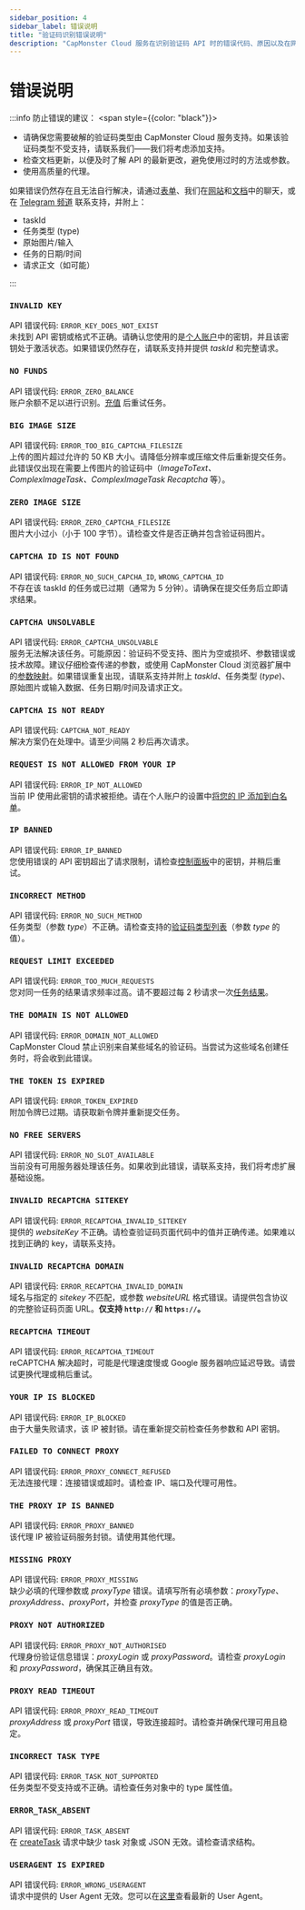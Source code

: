 ```yaml
---
sidebar_position: 4
sidebar_label: 错误说明
title: "验证码识别错误说明"
description: "CapMonster Cloud 服务在识别验证码 API 时的错误代码、原因以及在网站 API 集成中预防错误的建议！"
---
```


# 错误说明

:::info 防止错误的建议：
<span style={{color: "black"}}>
- 请确保您需要破解的验证码类型由 CapMonster Cloud 服务支持。如果该验证码类型不受支持，请联系我们——我们将考虑添加支持。
- 检查文档更新，以便及时了解 API 的最新更改，避免使用过时的方法或参数。
- 使用高质量的代理。

如果错误仍然存在且无法自行解决，请通过[表单](https://helpdesk.zennolab.com/conversation/new)、我们在[网站](https://capmonster.cloud/)和[文档](https://docs.capmonster.cloud/)中的聊天，或在 [Telegram 频道](https://t.me/capmonstercloud) 联系支持，并附上：

- taskId
- 任务类型 (type)
- 原始图片/输入
- 任务的日期/时间
- 请求正文（如可能）
</span>
:::


### `INVALID KEY`
API 错误代码: `ERROR_KEY_DOES_NOT_EXIST` <br />
未找到 API 密钥或格式不正确。请确认您使用的是[个人账户](https://dash.capmonster.cloud/)中的密钥，并且该密钥处于激活状态。如果错误仍然存在，请联系支持并提供 *taskId* 和完整请求。

### `NO FUNDS`
API 错误代码: `ERROR_ZERO_BALANCE` <br />
账户余额不足以进行识别。[充值](https://capmonster.cloud/SelectPaymentType) 后重试任务。

### `BIG IMAGE SIZE`
API 错误代码: `ERROR_TOO_BIG_CAPTCHA_FILESIZE` <br />
上传的图片超过允许的 50 KB 大小。请降低分辨率或压缩文件后重新提交任务。此错误仅出现在需要上传图片的验证码中（*ImageToText、ComplexImageTask、ComplexImageTask Recaptcha* 等）。

### `ZERO IMAGE SIZE`
API 错误代码: `ERROR_ZERO_CAPTCHA_FILESIZE` <br />
图片大小过小（小于 100 字节）。请检查文件是否正确并包含验证码图片。

### `CAPTCHA ID IS NOT FOUND`
API 错误代码: `ERROR_NO_SUCH_CAPCHA_ID`, `WRONG_CAPTCHA_ID` <br />
不存在该 taskId 的任务或已过期（通常为 5 分钟）。请确保在提交任务后立即请求结果。

### `CAPTCHA UNSOLVABLE`
API 错误代码: `ERROR_CAPTCHA_UNSOLVABLE` <br />
服务无法解决该任务。可能原因：验证码不受支持、图片为空或损坏、参数错误或技术故障。建议仔细检查传递的参数，或使用 CapMonster Cloud 浏览器扩展中的[参数映射](https://docs.capmonster.cloud/zh/docs/extension/extension-main#%E9%AA%8C%E8%AF%81%E7%A0%81%E5%8F%82%E6%95%B0%E6%98%A0%E5%B0%84)。如果错误重复出现，请联系支持并附上 *taskId*、任务类型 (*type*)、原始图片或输入数据、任务日期/时间及请求正文。

### `CAPTCHA IS NOT READY`
API 错误代码: `CAPTCHA_NOT_READY` <br />
解决方案仍在处理中。请至少间隔 2 秒后再次请求。

### `REQUEST IS NOT ALLOWED FROM YOUR IP`
API 错误代码: `ERROR_IP_NOT_ALLOWED` <br />
当前 IP 使用此密钥的请求被拒绝。请在个人账户的设置中[将您的 IP 添加到白名单](https://dash.capmonster.cloud/Account/Settings)。

### `IP BANNED`
API 错误代码: `ERROR_IP_BANNED` <br />
您使用错误的 API 密钥超出了请求限制，请检查[控制面板](https://dash.capmonster.cloud/)中的密钥，并稍后重试。

### `INCORRECT METHOD`
API 错误代码: `ERROR_NO_SUCH_METHOD` <br />
任务类型（参数 *type*）不正确。请检查支持的[验证码类型列表](https://docs.capmonster.cloud/zh/docs/captchas/)（参数 *type* 的值）。

### `REQUEST LIMIT EXCEEDED`
API 错误代码: `ERROR_TOO_MUCH_REQUESTS` <br />
您对同一任务的结果请求频率过高。请不要超过每 2 秒请求一次[任务结果](./methods/get-task-result.md)。

### `THE DOMAIN IS NOT ALLOWED`
API 错误代码: `ERROR_DOMAIN_NOT_ALLOWED` <br />
CapMonster Cloud 禁止识别来自某些域名的验证码。当尝试为这些域名创建任务时，将会收到此错误。

### `THE TOKEN IS EXPIRED`
API 错误代码: `ERROR_TOKEN_EXPIRED` <br />
附加令牌已过期。请获取新令牌并重新提交任务。

### `NO FREE SERVERS`
API 错误代码: `ERROR_NO_SLOT_AVAILABLE` <br />
当前没有可用服务器处理该任务。如果收到此错误，请联系支持，我们将考虑扩展基础设施。

### `INVALID RECAPTCHA SITEKEY`
API 错误代码: `ERROR_RECAPTCHA_INVALID_SITEKEY` <br />
提供的 *websiteKey* 不正确。请检查验证码页面代码中的值并正确传递。如果难以找到正确的 key，请联系支持。

### `INVALID RECAPTCHA DOMAIN`
API 错误代码: `ERROR_RECAPTCHA_INVALID_DOMAIN` <br />
域名与指定的 *sitekey* 不匹配，或参数 *websiteURL* 格式错误。请提供包含协议的完整验证码页面 URL。**仅支持 `http://` 和 `https://`。**

### `RECAPTCHA TIMEOUT`
API 错误代码: `ERROR_RECAPTCHA_TIMEOUT` <br />
reCAPTCHA 解决超时，可能是代理速度慢或 Google 服务器响应延迟导致。请尝试更换代理或稍后重试。

### `YOUR IP IS BLOCKED`
API 错误代码: `ERROR_IP_BLOCKED` <br />
由于大量失败请求，该 IP 被封锁。请在重新提交前检查任务参数和 API 密钥。

### `FAILED TO CONNECT PROXY`
API 错误代码: `ERROR_PROXY_CONNECT_REFUSED` <br />
无法连接代理：连接错误或超时。请检查 IP、端口及代理可用性。

### `THE PROXY IP IS BANNED`
API 错误代码: `ERROR_PROXY_BANNED` <br />
该代理 IP 被验证码服务封锁。请使用其他代理。

### `MISSING PROXY`
API 错误代码: `ERROR_PROXY_MISSING`<br />
缺少必填的代理参数或 *proxyType* 错误。请填写所有必填参数：*proxyType*、*proxyAddress*、*proxyPort*，并检查 *proxyType* 的值是否正确。

### `PROXY NOT AUTHORIZED`
API 错误代码: `ERROR_PROXY_NOT_AUTHORISED`<br />
代理身份验证信息错误：*proxyLogin* 或 *proxyPassword*。请检查 *proxyLogin* 和 *proxyPassword*，确保其正确且有效。

### `PROXY READ TIMEOUT`
API 错误代码: `ERROR_PROXY_READ_TIMEOUT`<br />
*proxyAddress* 或 *proxyPort* 错误，导致连接超时。请检查并确保代理可用且稳定。

### `INCORRECT TASK TYPE`
API 错误代码: `ERROR_TASK_NOT_SUPPORTED` <br />
任务类型不受支持或不正确。请检查任务对象中的 type 属性值。

### `ERROR_TASK_ABSENT`
API 错误代码: `ERROR_TASK_ABSENT` <br />
在 [createTask](./methods/create-task.md) 请求中缺少 task 对象或 JSON 无效。请检查请求结构。

### `USERAGENT IS EXPIRED`
API 错误代码: `ERROR_WRONG_USERAGENT`<br />
请求中提供的 User Agent 无效。您可以在[这里](https://capmonster.cloud/api/useragent/actual)查看最新的 User Agent。
